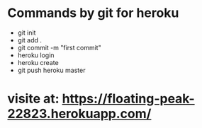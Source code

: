 # Commands by git for heroku

*   git init 
*   git add .
*   git commit -m "first commit"
*   heroku login
*   heroku create
*   git push heroku master

# visite at: https://floating-peak-22823.herokuapp.com/
